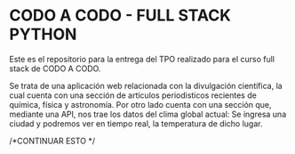 # CODO A CODO - FULL STACK PYTHON

Este es el repositorio para la entrega del TPO realizado para el curso full stack de CODO A CODO.

Se trata de una aplicación web relacionada con la divulgación científica, la cual cuenta con una sección de artículos periodisticos recientes de química, física y astronomía.
Por otro lado cuenta con una sección que, mediante una API, nos trae los datos del clima global actual: Se ingresa una ciudad y podremos ver en tiempo real, la temperatura de dicho lugar.

/*CONTINUAR ESTO */
